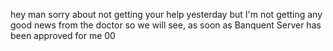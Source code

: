 hey man sorry about not getting your help yesterday but I'm not getting any good news from the doctor so we will see, as soon as Banquent Server has been approved for me 00
